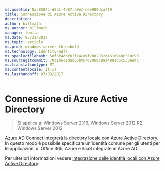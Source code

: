 ```yaml
---
ms.assetid: 0ac8584c-d0a1-4b87-a9e2-cee909dcaff9
title: Connessione di Azure Active Directory
description: 
author: billmath
ms.author: billmath
manager: femila
ms.date: 05/31/2017
ms.topic: article
ms.prod: windows-server-threshold
ms.technology: identity-adfs
ms.openlocfilehash: 50f5f4dbf02f24ce9f2802832de61d9a96310c93
ms.sourcegitcommit: 70c1b6cedad55b9c7d2068c9aa4891c6c533ee4c
ms.translationtype: MT
ms.contentlocale: it-IT
ms.lasthandoff: 07/03/2017
---
```

# <a name="azure-active-directory-connect"></a>Connessione di Azure Active Directory

>Si applica a: Windows Server 2016, Windows Server 2012 R2, Windows Server 2012

Azure AD Connect integrerà la directory locale con Azure Active Directory. In questo modo è possibile specificare un'identità comune per gli utenti per le applicazioni di Office 365, Azure e SaaS integrate in Azure AD. .  
  
Per ulteriori informazioni vedere [integrazione delle identità locali con Azure Active Directory](https://azure.microsoft.com/en-us/documentation/articles/active-directory-aadconnect/).  
  

